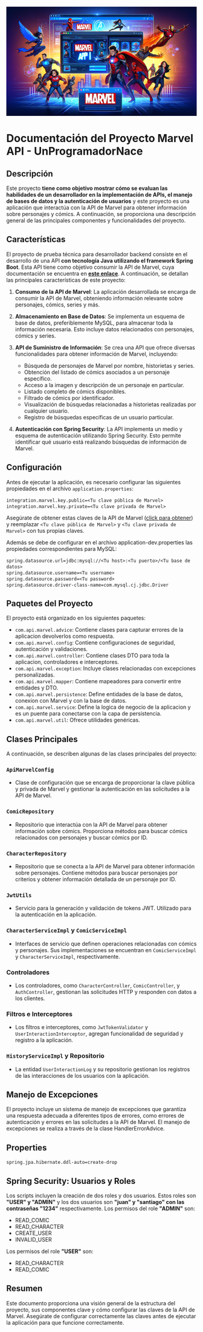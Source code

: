 ![Descripción alternativa](src/main/resources/static/Banner.png)

# Documentación del Proyecto Marvel API - UnProgramadorNace

## Descripción
Este proyecto **tiene como objetivo mostrar cómo se evaluan las habilidades de un desarrollador en la implementación de APIs, el manejo de bases de datos y la autenticación de usuarios** y este proyecto es una aplicación que interactúa con la API de Marvel para obtener información sobre personajes y cómics. A continuación, se proporciona una descripción general de las principales componentes y funcionalidades del proyecto.

## Características
El proyecto de prueba técnica para desarrollador backend consiste en el desarrollo de una API **con tecnología Java utilizando el framework Spring Boot**. Esta API tiene como objetivo consumir la API de Marvel, cuya documentación se encuentra en **[este enlace](https://developer.marvel.com/)**. A continuación, se detallan las principales características de este proyecto:

1. **Consumo de la API de Marvel**: La aplicación desarrollada se encarga de consumir la API de Marvel, obteniendo información relevante sobre personajes, cómics, series y más.

2. **Almacenamiento en Base de Datos**: Se implementa un esquema de base de datos, preferiblemente MySQL, para almacenar toda la información necesaria. Esto incluye datos relacionados con personajes, cómics y series.

3. **API de Suministro de Información**: Se crea una API que ofrece diversas funcionalidades para obtener información de Marvel, incluyendo:
    - Búsqueda de personajes de Marvel por nombre, historietas y series.
    - Obtención del listado de cómics asociados a un personaje específico.
    - Acceso a la imagen y descripción de un personaje en particular.
    - Listado completo de cómics disponibles.
    - Filtrado de cómics por identificador.
    - Visualización de búsquedas relacionadas a historietas realizadas por cualquier usuario.
    - Registro de búsquedas específicas de un usuario particular.

5. **Autenticación con Spring Security**: La API implementa un medio y esquema de autenticación utilizando Spring Security. Esto permite identificar qué usuario está realizando búsquedas de información de Marvel.

## Configuración
Antes de ejecutar la aplicación, es necesario configurar las siguientes propiedades en el archivo `application.properties`:

```properties
integration.marvel.key.public=<Tu clave pública de Marvel>
integration.marvel.key.private=<Tu clave privada de Marvel>
```
Asegúrate de obtener estas claves de la API de Marvel ([click para obtener](https://developer.marvel.com/)) y reemplazar `<Tu clave pública de Marvel>` y `<Tu clave privada de Marvel>` con tus propias claves.


Además se debe de configurar en el archivo application-dev.properties las propiedades correspondientes para MySQL:
```properties
spring.datasource.url=jdbc:mysql://<Tu host>:<Tu puerto>/<Tu base de datos>
spring.datasource.username=<Tu username>
spring.datasource.password=<Tu password>
spring.datasource.driver-class-name=com.mysql.cj.jdbc.Driver
```

## Paquetes del Proyecto
El proyecto está organizado en los siguientes paquetes:

- `com.api.marvel.advice`: Contiene clases para capturar errores de la aplicacion devolverlos como respuesta.
- `com.api.marvel.config`: Contiene configuraciones de seguridad, autenticación y validaciones.
- `com.api.marvel.controller`: Contiene clases DTO para toda la aplicacion, controladores e interceptores.
- `com.api.marvel.exception`: Incluye clases relacionadas con excepciones personalizadas.
- `com.api.marvel.mapper`: Contiene mapeadores para convertir entre entidades y DTO.
- `com.api.marvel.persistence`: Define entidades de la base de datos, conexion con Marvel y con la base de datos.
- `com.api.marvel.service`: Define la logica de negocio de la aplicacion y es un puente para conectarse con la capa de persistencia.
- `com.api.marvel.util`: Ofrece utilidades genéricas.

## Clases Principales
A continuación, se describen algunas de las clases principales del proyecto:

### `ApiMarvelConfig`
- Clase de configuración que se encarga de proporcionar la clave pública y privada de Marvel y gestionar la autenticación en las solicitudes a la API de Marvel.

### `ComicRepository`
- Repositorio que interactúa con la API de Marvel para obtener información sobre cómics. Proporciona métodos para buscar cómics relacionados con personajes y buscar cómics por ID.

### `CharacterRepository`
- Repositorio que se conecta a la API de Marvel para obtener información sobre personajes. Contiene métodos para buscar personajes por criterios y obtener información detallada de un personaje por ID.

### `JwtUtils`
- Servicio para la generación y validación de tokens JWT. Utilizado para la autenticación en la aplicación.

### `CharacterServiceImpl` y `ComicServiceImpl`
- Interfaces de servicio que definen operaciones relacionadas con cómics y personajes. Sus implementaciones se encuentran en `ComicServiceImpl` y `CharacterServiceImpl`, respectivamente.

### Controladores
- Los controladores, como `CharacterController`, `ComicController`, y `AuthController`, gestionan las solicitudes HTTP y responden con datos a los clientes.

### Filtros e Interceptores
- Los filtros e interceptores, como `JwtTokenValidator` y `UserInteractionInterceptor`, agregan funcionalidad de seguridad y registro a la aplicación.

### `HistoryServiceImpl` y Repositorio
- La entidad `UserInteractionLog` y su repositorio gestionan los registros de las interacciones de los usuarios con la aplicación.

## Manejo de Excepciones
El proyecto incluye un sistema de manejo de excepciones que garantiza una respuesta adecuada a diferentes tipos de errores, como errores de autenticación y errores en las solicitudes a la API de Marvel. El manejo de excepciones se realiza a través de la clase HandlerErrorAdvice.

## Properties

``` Properties
spring.jpa.hibernate.ddl-auto=create-drop
```

## Spring Security: Usuarios y Roles
Los scripts incluyen la creación de dos roles y dos usuarios. Estos roles son **"USER" y "ADMIN"** y los dos usuarios son **"juan" y "santiago" con las contraseñas "1234"** respectivamente.
Los permisos del role **"ADMIN"** son:
- READ_COMIC
- READ_CHARACTER
- CREATE_USER
- INVALID_USER

Los permisos del role **"USER"** son:
- READ_CHARACTER
- READ_COMIC

## Resumen
Este documento proporciona una visión general de la estructura del proyecto, sus componentes clave y cómo configurar las claves de la API de Marvel. Asegúrate de configurar correctamente las claves antes de ejecutar la aplicación para que funcione correctamente.
